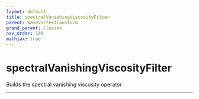 ```yaml
---
layout: default
title: spectralVanishingViscosityFilter
parent: WaveVortexTransform
grand_parent: Classes
nav_order: 140
mathjax: true
---
```


#  spectralVanishingViscosityFilter

Builds the spectral vanishing viscosity operator


---

